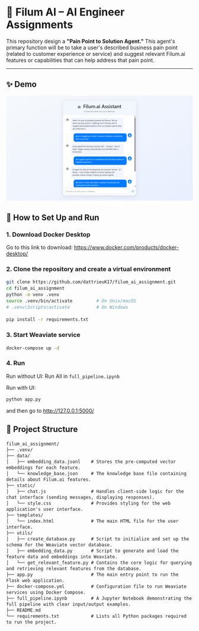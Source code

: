 # 📌 Filum AI – AI Engineer Assignments

This repository design a **"Pain Point to Solution Agent."** This agent's primary function will be to take a user's described business pain point (related to customer experience or service) and suggest relevant Filum.ai features or capabilities that can help address that pain point.

---

## ✨ Demo
![This is an alt text.](https://github.com/dattrieuK17/filum_ai_assignment/blob/b6ec1af2d87d86df466628af0f28688ee5c9f051/static/demo_images/image.png "This is a sample image.")

## 🚀 How to Set Up and Run

### 1. Download Docker Desktop
Go to this link to download: https://www.docker.com/products/docker-desktop/

### 2. Clone the repository and create a virtual environment

```bash
git clone https://github.com/dattrieuK17/filum_ai_assignment.git
cd filum_ai_assignment
python -m venv .venv
source .venv/bin/activate         # On Unix/macOS
# .venv\Scripts\activate          # On Windows

pip install -r requirements.txt
```

### 3. Start Weaviate service
```bash
docker-compose up -d
```

### 4. Run
Run without UI: Run All in `full_pipeline.ipynb `  

Run with UI:
```bash
python app.py
```
and then go to http://127.0.0.1:5000/

## 📂 Project Structure
```
filum_ai_assignment/
├── .venv/
├── data/
│   ├── embedding_data.jsonl    # Stores the pre-computed vector embeddings for each feature.
│   └── knowledge_base.json     # The knowledge base file containing details about Filum.ai features.
├── static/
│   ├── chat.js                 # Handles client-side logic for the chat interface (sending messages, displaying responses).
│   └── style.css               # Provides styling for the web application's user interface.
├── templates/
│   └── index.html              # The main HTML file for the user interface.
├── utils/  
│   ├── create_database.py      # Script to initialize and set up the schema for the Weaviate vector database.
│   ├── embedding_data.py       # Script to generate and load the feature data and embeddings into Weaviate.
│   └── get_relevant_feature.py # Contains the core logic for querying and retrieving relevant features from the database.
├── app.py                      # The main entry point to run the Flask web application.
├── docker-compose.yml          # Configuration file to run Weaviate services using Docker Compose.
├── full_pipeline.ipynb         # A Jupyter Notebook demonstrating the full pipeline with clear input/output examples.
├── README.md
└── requirements.txt            # Lists all Python packages required to run the project.
```
